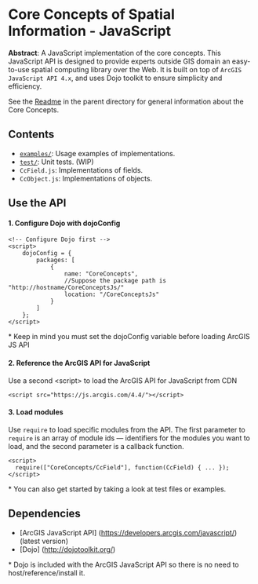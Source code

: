 Core Concepts of Spatial Information - JavaScript
=================================================

**Abstract**: A JavaScript implementation of the core concepts.
This JavaScript API is designed to provide experts outside GIS domain an easy-to-use spatial computing library over the Web.
It is built on top of `ArcGIS JavaScript API 4.x`, and uses Dojo toolkit to ensure simplicity and efficiency.

See the [Readme](../../README.md) in the parent directory for general information about the Core Concepts.

Contents
----------------------
- [`examples/`](examples): Usage examples of implementations.
- [`test/`](test): Unit tests. (WIP)
- `CcField.js`: Implementations of fields.
- `CcObject.js`: Implementations of objects.

Use the API
-----------------------------------------

#### 1. Configure Dojo with dojoConfig
```
<!-- Configure Dojo first -->
<script>
    dojoConfig = {
        packages: [
            {
                name: "CoreConcepts",
                //Suppose the package path is "http://hostname/CoreConceptsJs/"
                location: "/CoreConceptsJs"
            }
        ]
    };
</script>
```
\* Keep in mind you must set the dojoConfig variable before loading ArcGIS JS API
#### 2. Reference the ArcGIS API for JavaScript
Use a second \<script\> to load the ArcGIS API for JavaScript from CDN
```
<script src="https://js.arcgis.com/4.4/"></script>
```
#### 3. Load modules
Use `require` to load specific modules from the API. The first parameter to `require` is an array of module ids
— identifiers for the modules you want to load, and the second parameter is a callback function.
```
<script>
  require(["CoreConcepts/CcField"], function(CcField) { ... });
</script>
```
\* You can also get started by taking a look at test files or examples.

Dependencies
----------------------
- [ArcGIS JavaScript API] (https://developers.arcgis.com/javascript/) (latest version)
- [Dojo] (http://dojotoolkit.org/)

\* Dojo is included with the ArcGIS JavaScript API so there is no need to host/reference/install it.
